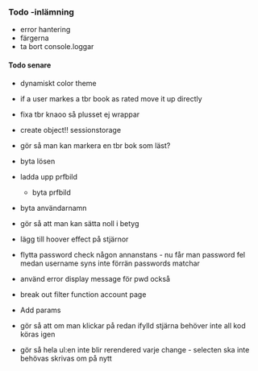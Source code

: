 
### Todo -inlämning
* error hantering 
* färgerna
* ta bort console.loggar



#### Todo senare
* dynamiskt color theme

* if a user markes a tbr book as rated move it up directly

* fixa tbr knaoo så plusset ej wrappar

* create object!! sessionstorage

* gör så man kan markera en tbr bok som läst?

* byta lösen

* ladda upp prfbild
    * byta prfbild

* byta användarnamn

* gör så att man kan sätta noll i betyg

* lägg till hoover effect på stjärnor

* flytta password check någon annanstans - nu får man password fel medan username syns inte förrän passwords matchar

* använd error display message för pwd också

* break out filter function account page

* Add params 

* gör så att om man klickar på redan ifylld stjärna behöver inte all kod köras igen

* gör så hela ul:en inte blir rerendered varje change - selecten ska inte behövas skrivas om på nytt